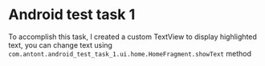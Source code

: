# Android test task 1
To accomplish this task, I created a custom TextView to display highlighted text, you can change text using `com.antont.android_test_task_1.ui.home.HomeFragment.showText` method